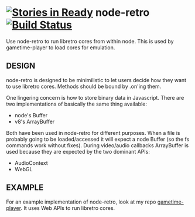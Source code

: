 [![Stories in Ready](https://badge.waffle.io/matthewbauer/node-retro.png?label=ready&title=Ready)](https://waffle.io/matthewbauer/node-retro)
node-retro [![Build Status](https://travis-ci.org/matthewbauer/node-retro.svg?branch=master)](https://travis-ci.org/matthewbauer/node-retro)
============================================================================================================================================

Use node-retro to run libretro cores from within node. This is used by gametime-player to load cores for emulation.

DESIGN
------

node-retro is designed to be minimilistic to let users decide how they want to use libretro cores. Methods should be bound by .on'ing them.

One lingering concern is how to store binary data in Javascript. There are two implementations of basically the same thing available:

-	node's Buffer
-	v8's ArrayBuffer

Both have been used in node-retro for different purposes. When a file is probably going to be loaded/accessed it will expect a node Buffer (so the fs commands work without fixes). During video/audio callbacks ArrayBuffer is used because they are expected by the two dominant APIs:

-	AudioContext
-	WebGL

EXAMPLE
-------

For an example implementation of node-retro, look at my repo [gametime-player](http://github.com/matthewbauer/gametime-player). It uses Web APIs to run libretro cores.
